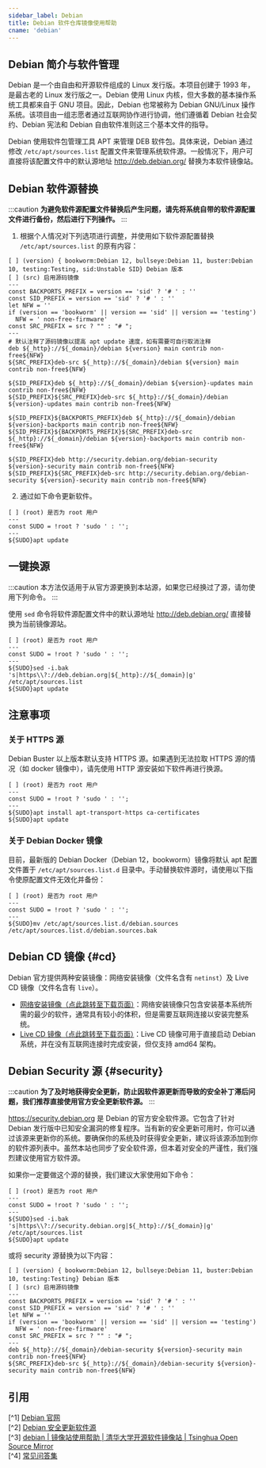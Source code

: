 ```yaml
---
sidebar_label: Debian
title: Debian 软件仓库镜像使用帮助
cname: 'debian'
---
```


## Debian 简介与软件管理

Debian 是一个由自由和开源软件组成的 Linux 发行版。本项目创建于 1993 年，是最古老的 Linux 发行版之一。Debian 使用 Linux 内核，但大多数的基本操作系统工具都来自于 GNU 项目。因此，Debian 也常被称为 Debian GNU/Linux 操作系统。该项目由一组志愿者通过互联网协作进行协调，他们遵循着 Debian 社会契约、Debian 宪法和 Debian 自由软件准则这三个基本文件的指导。

Debian 使用软件包管理工具 APT 来管理 DEB 软件包。具体来说，Debian 通过修改 `/etc/apt/sources.list` 配置文件来管理系统软件源。一般情况下，用户可直接将该配置文件中的默认源地址 <http://deb.debian.org/> 替换为本软件镜像站。

## Debian 软件源替换

:::caution
**为避免软件源配置文件替换后产生问题，请先将系统自带的软件源配置文件进行备份，然后进行下列操作。**
:::

1. 根据个人情况对下列选项进行调整，并使用如下软件源配置替换 `/etc/apt/sources.list` 的原有内容：

```shell varcode
[ ] (version) { bookworm:Debian 12, bullseye:Debian 11, buster:Debian 10, testing:Testing, sid:Unstable SID} Debian 版本
[ ] (src) 启用源码镜像
---
const BACKPORTS_PREFIX = version == 'sid' ? '# ' : ''
const SID_PREFIX = version == 'sid' ? '# ' : ''
let NFW = ''
if (version == 'bookworm' || version == 'sid' || version == 'testing') 
  NFW = ' non-free-firmware'
const SRC_PREFIX = src ? "" : "# ";
---
# 默认注释了源码镜像以提高 apt update 速度，如有需要可自行取消注释
deb ${_http}://${_domain}/debian ${version} main contrib non-free${NFW}
${SRC_PREFIX}deb-src ${_http}://${_domain}/debian ${version} main contrib non-free${NFW}

${SID_PREFIX}deb ${_http}://${_domain}/debian ${version}-updates main contrib non-free${NFW}
${SID_PREFIX}${SRC_PREFIX}deb-src ${_http}://${_domain}/debian ${version}-updates main contrib non-free${NFW}

${SID_PREFIX}${BACKPORTS_PREFIX}deb ${_http}://${_domain}/debian ${version}-backports main contrib non-free${NFW}
${SID_PREFIX}${BACKPORTS_PREFIX}${SRC_PREFIX}deb-src ${_http}://${_domain}/debian ${version}-backports main contrib non-free${NFW}

${SID_PREFIX}deb http://security.debian.org/debian-security ${version}-security main contrib non-free${NFW}
${SID_PREFIX}${SRC_PREFIX}deb-src http://security.debian.org/debian-security ${version}-security main contrib non-free${NFW}
```

2. 通过如下命令更新软件。

```shell varcode
[ ] (root) 是否为 root 用户
---
const SUDO = !root ? 'sudo ' : '';
---
${SUDO}apt update
```

## 一键换源

:::caution
本方法仅适用于从官方源更换到本站源，如果您已经换过了源，请勿使用下列命令。
:::

使用 `sed` 命令将软件源配置文件中的默认源地址 <http://deb.debian.org/> 直接替换为当前镜像源站。

```shell varcode
[ ] (root) 是否为 root 用户
---
const SUDO = !root ? 'sudo ' : '';
---
${SUDO}sed -i.bak 's|https\\?://deb.debian.org|${_http}://${_domain}|g' /etc/apt/sources.list
${SUDO}apt update
```

## 注意事项

### 关于 HTTPS 源

Debian Buster 以上版本默认支持 HTTPS 源。如果遇到无法拉取 HTTPS 源的情况（如 docker 镜像中），请先使用 HTTP 源安装如下软件再进行换源。

```shell varcode
[ ] (root) 是否为 root 用户
---
const SUDO = !root ? 'sudo ' : '';
---
${SUDO}apt install apt-transport-https ca-certificates
${SUDO}apt update
```

### 关于 Debian Docker 镜像

目前，最新版的 Debian Docker（Debian 12，bookworm）镜像将默认 apt 配置文件置于 `/etc/apt/sources.list.d` 目录中。手动替换软件源时，请使用以下指令使原配置文件无效化并备份：

```shell varcode
[ ] (root) 是否为 root 用户
---
const SUDO = !root ? 'sudo ' : '';
---
${SUDO}mv /etc/apt/sources.list.d/debian.sources /etc/apt/sources.list.d/debian.sources.bak
```

## Debian CD 镜像 {#cd}

Debian 官方提供两种安装镜像：网络安装镜像（文件名含有 `netinst`）及 Live CD 镜像（文件名含有 `live`）。

- [网络安装镜像（点此跳转至下载页面）](/release/?release=Debian)：网络安装镜像只包含安装基本系统所需的最少的软件，通常具有较小的体积，但是需要互联网连接以安装完整系统。
- [Live CD 镜像（点此跳转至下载页面）](/release/?release=Debian%20Live%20CD%20(amd64))：Live CD 镜像可用于直接启动 Debian 系统，并在没有互联网连接时完成安装，但仅支持 amd64 架构。

## Debian Security 源 {#security}

:::caution
**为了及时地获得安全更新，防止因软件源更新而导致的安全补丁滞后问题，我们推荐直接使用官方安全更新软件源。**
:::

<https://security.debian.org> 是 Debian 的官方安全软件源。它包含了针对 Debian 发行版中已知安全漏洞的修复程序。当有新的安全更新可用时，你可以通过该源来更新你的系统。要确保你的系统及时获得安全更新，建议将该源添加到你的软件源列表中。虽然本站也同步了安全软件源，但本着对安全的严谨性，我们强烈建议使用官方软件源。

如果你一定要做这个源的替换，我们建议大家使用如下命令：

```shell varcode
[ ] (root) 是否为 root 用户
---
const SUDO = !root ? 'sudo ' : '';
---
${SUDO}sed -i.bak 's|https\\?://security.debian.org|${_http}://${_domain}|g' /etc/apt/sources.list
${SUDO}apt update
```

或将 security 源替换为以下内容：

```shell varcode
[ ] (version) { bookworm:Debian 12, bullseye:Debian 11, buster:Debian 10, testing:Testing} Debian 版本
[ ] (src) 启用源码镜像
---
const BACKPORTS_PREFIX = version == 'sid' ? '# ' : ''
const SID_PREFIX = version == 'sid' ? '# ' : ''
let NFW = ''
if (version == 'bookworm' || version == 'sid' || version == 'testing') 
  NFW = ' non-free-firmware'
const SRC_PREFIX = src ? "" : "# ";
---
deb ${_http}://${_domain}/debian-security ${version}-security main contrib non-free${NFW}
${SRC_PREFIX}deb-src ${_http}://${_domain}/debian-security ${version}-security main contrib non-free${NFW}
```

## 引用

[^1] [Debian 官网](https://wiki.debian.org/zh_CN/DebianIntroduction)  
[^2] [Debian 安全更新软件源](https://www.debian.org/security/faq.en.html#mirror)  
[^3] [debian | 镜像站使用帮助 | 清华大学开源软件镜像站 | Tsinghua Open Source Mirror](https://mirrors.tuna.tsinghua.edu.cn/help/debian/)  
[^4] [常见问答集](https://www.debian.org/CD/faq/)  
